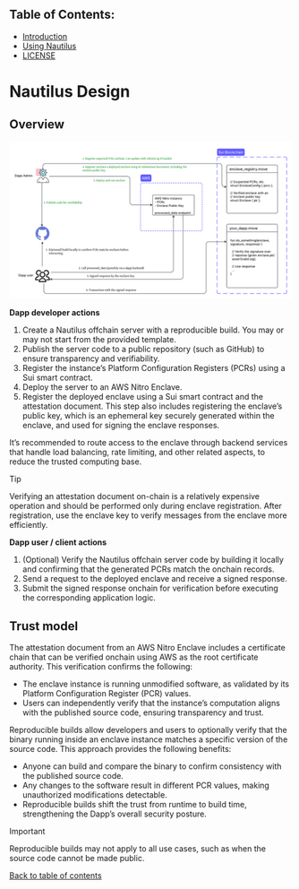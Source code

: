 ## Table of Contents:

- [Introduction](README.md)
- [Using Nautilus](UsingNautilus.md)
- [LICENSE](LICENSE)

# Nautilus Design

## Overview

![image](./flows.png)

**Dapp developer actions**

1. Create a Nautilus offchain server with a reproducible build. You may or may not start from the provided template.
2. Publish the server code to a public repository (such as GitHub) to ensure transparency and verifiability.
3. Register the instance’s Platform Configuration Registers (PCRs) using a Sui smart contract.
4. Deploy the server to an AWS Nitro Enclave.
5. Register the deployed enclave using a Sui smart contract and the attestation document.
This step also includes registering the enclave’s public key, which is an ephemeral key securely generated within the enclave, and used for signing the enclave responses.

It’s recommended to route access to the enclave through backend services that handle load balancing, rate limiting, and other related aspects, to reduce the trusted computing base.

> [!TIP]
> Verifying an attestation document on-chain is a relatively expensive operation and should be performed only during enclave registration. After registration, use the enclave key to verify messages from the enclave more efficiently.

**Dapp user / client actions**

1. (Optional) Verify the Nautilus offchain server code by building it locally and confirming that the generated PCRs match the onchain records.
2. Send a request to the deployed enclave and receive a signed response.
3. Submit the signed response onchain for verification before executing the corresponding application logic.

## Trust model

The attestation document from an AWS Nitro Enclave includes a certificate chain that can be verified onchain using AWS as the root certificate authority. This verification confirms the following:

- The enclave instance is running unmodified software, as validated by its Platform Configuration Register (PCR) values.
- Users can independently verify that the instance’s computation aligns with the published source code, ensuring transparency and trust.

Reproducible builds allow developers and users to optionally verify that the binary running inside an enclave instance matches a specific version of the source code. This approach provides the following benefits:

- Anyone can build and compare the binary to confirm consistency with the published source code.
- Any changes to the software result in different PCR values, making unauthorized modifications detectable.
- Reproducible builds shift the trust from runtime to build time, strengthening the Dapp’s overall security posture.

> [!IMPORTANT]
> Reproducible builds may not apply to all use cases, such as when the source code cannot be made public.

[Back to table of contents](#table-of-contents)
